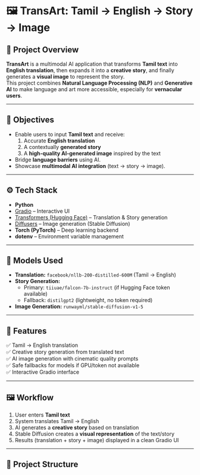 # 🖼️ TransArt: Tamil → English → Story → Image

## 📌 Project Overview
**TransArt** is a multimodal AI application that transforms **Tamil text** into **English translation**, then expands it into a **creative story**, and finally generates a **visual image** to represent the story.  
This project combines **Natural Language Processing (NLP)** and **Generative AI** to make language and art more accessible, especially for **vernacular users**.

---

## 🎯 Objectives
- Enable users to input **Tamil text** and receive:
  1. Accurate **English translation**
  2. A contextually **generated story**
  3. A **high-quality AI-generated image** inspired by the text
- Bridge **language barriers** using AI.
- Showcase **multimodal AI integration** (text → story → image).

---

## ⚙️ Tech Stack
- **Python**
- [Gradio](https://gradio.app) – Interactive UI
- [Transformers (Hugging Face)](https://huggingface.co/transformers/) – Translation & Story generation
- [Diffusers](https://huggingface.co/docs/diffusers/) – Image generation (Stable Diffusion)
- **Torch (PyTorch)** – Deep learning backend
- **dotenv** – Environment variable management

---

## 🧠 Models Used
- **Translation:** `facebook/nllb-200-distilled-600M` (Tamil → English)
- **Story Generation:**
  - Primary: `tiiuae/falcon-7b-instruct` (if Hugging Face token available)
  - Fallback: `distilgpt2` (lightweight, no token required)
- **Image Generation:** `runwayml/stable-diffusion-v1-5`

---

## 🚀 Features
✅ Tamil → English translation  
✅ Creative story generation from translated text  
✅ AI image generation with cinematic quality prompts  
✅ Safe fallbacks for models if GPU/token not available  
✅ Interactive Gradio interface  

---

## 🖼️ Workflow
1. User enters **Tamil text**  
2. System translates Tamil → English  
3. AI generates a **creative story** based on translation  
4. Stable Diffusion creates a **visual representation** of the text/story  
5. Results (translation + story + image) displayed in a clean Gradio UI  

---

## 📂 Project Structure
